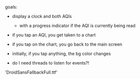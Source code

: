 

goals:

- display a clock and both AQIs
    - with a progress indicator if the AQI is currently being read
- if you tap an AQI, you get taken to a chart
- if you tap on the chart, you go back to the main screen

- initially, if you tap anything, the bg color changes
- do I need threads to listen for events?!

'DroidSansFallbackFull.ttf'

